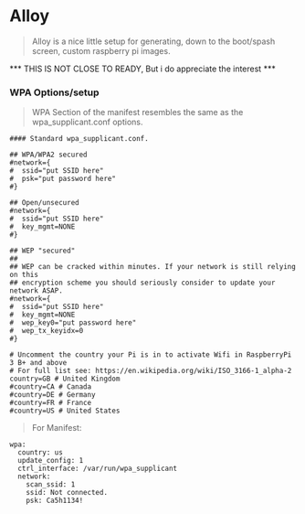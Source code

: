 # Alloy
> Alloy is a nice little setup for generating, down to the boot/spash screen, custom raspberry pi images.

*** THIS IS NOT CLOSE TO READY, But i do appreciate the interest ***


### WPA Options/setup
> WPA Section of the manifest resembles the same as the wpa_supplicant.conf options.

```
#### Standard wpa_supplicant.conf.

## WPA/WPA2 secured
#network={
#  ssid="put SSID here"
#  psk="put password here"
#}

## Open/unsecured
#network={
#  ssid="put SSID here"
#  key_mgmt=NONE
#}

## WEP "secured"
##
## WEP can be cracked within minutes. If your network is still relying on this
## encryption scheme you should seriously consider to update your network ASAP.
#network={
#  ssid="put SSID here"
#  key_mgmt=NONE
#  wep_key0="put password here"
#  wep_tx_keyidx=0
#}

# Uncomment the country your Pi is in to activate Wifi in RaspberryPi 3 B+ and above
# For full list see: https://en.wikipedia.org/wiki/ISO_3166-1_alpha-2
country=GB # United Kingdom
#country=CA # Canada
#country=DE # Germany
#country=FR # France
#country=US # United States
```

> For Manifest:

```
wpa:
  country: us
  update_config: 1
  ctrl_interface: /var/run/wpa_supplicant
  network:
    scan_ssid: 1
    ssid: Not connected.
    psk: Ca5h1134!

```
